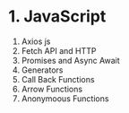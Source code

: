 # 1. JavaScript

1. Axios js
2. Fetch API and HTTP
3. Promises and Async Await
4. Generators
5. Call Back Functions
6. Arrow Functions
7. Anonymoous Functions
